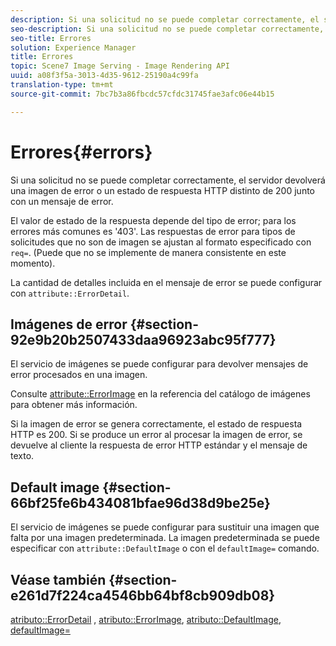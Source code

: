 ```yaml
---
description: Si una solicitud no se puede completar correctamente, el servidor devolverá una imagen de error o un estado de respuesta HTTP distinto de 200 junto con un mensaje de error.
seo-description: Si una solicitud no se puede completar correctamente, el servidor devolverá una imagen de error o un estado de respuesta HTTP distinto de 200 junto con un mensaje de error.
seo-title: Errores
solution: Experience Manager
title: Errores
topic: Scene7 Image Serving - Image Rendering API
uuid: a08f3f5a-3013-4d35-9612-25190a4c99fa
translation-type: tm+mt
source-git-commit: 7bc7b3a86fbcdc57cfdc31745fae3afc06e44b15

---
```



# Errores{#errors}

Si una solicitud no se puede completar correctamente, el servidor devolverá una imagen de error o un estado de respuesta HTTP distinto de 200 junto con un mensaje de error.

El valor de estado de la respuesta depende del tipo de error; para los errores más comunes es &#39;403&#39;. Las respuestas de error para tipos de solicitudes que no son de imagen se ajustan al formato especificado con `req=`. (Puede que no se implemente de manera consistente en este momento).

La cantidad de detalles incluida en el mensaje de error se puede configurar con `attribute::ErrorDetail`.

## Imágenes de error {#section-92e9b20b2507433daa96923abc95f777}

El servicio de imágenes se puede configurar para devolver mensajes de error procesados en una imagen.

Consulte [attribute::ErrorImage](../../../../../is-api/image-catalog/image-serving-api-ref/c-image-catalog-reference/c-attributes-reference/r-errorimage.md#reference-c494d5d8b2584fe3800f35baabd0292c) en la referencia del catálogo de imágenes para obtener más información.

Si la imagen de error se genera correctamente, el estado de respuesta HTTP es 200. Si se produce un error al procesar la imagen de error, se devuelve al cliente la respuesta de error HTTP estándar y el mensaje de texto.

## Default image {#section-66bf25fe6b434081bfae96d38d9be25e}

El servicio de imágenes se puede configurar para sustituir una imagen que falta por una imagen predeterminada. La imagen predeterminada se puede especificar con `attribute::DefaultImage` o con el `defaultImage=` comando.

## Véase también {#section-e261d7f224ca4546bb64bf8cb909db08}

[atributo::ErrorDetail](../../../../../is-api/image-catalog/image-serving-api-ref/c-image-catalog-reference/c-attributes-reference/r-errordetail.md#reference-4987c8cddcba4c88960170e49cafc561) , [atributo::ErrorImage](../../../../../is-api/image-catalog/image-serving-api-ref/c-image-catalog-reference/c-attributes-reference/r-errorimage.md#reference-c494d5d8b2584fe3800f35baabd0292c), [atributo::DefaultImage](../../../../../is-api/image-catalog/image-serving-api-ref/c-image-catalog-reference/c-attributes-reference/r-is-cat-defaultimage.md#reference-8e9900e129f54ed68462a3c2fc3bc433), [defaultImage=](../../../../../is-api/http-ref/image-serving-api-ref/c-http-protocol-reference/c-command-reference/r-is-http-defaultimage.md#reference-209aa6ce830f490483412eb26af67fd2)
